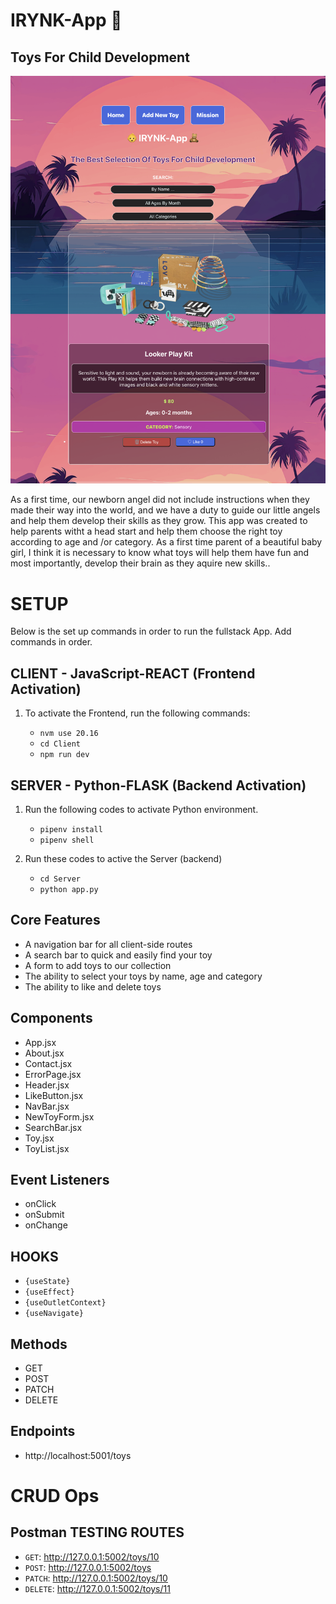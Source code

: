 # IRYNK-App 🍼
## Toys For Child Development

![Alt text](./Client/public/images/IRYNK-App.png)

As a first time, our newborn angel did not include instructions when they made their way into the world, and we have a duty to guide our little angels and help them develop their skills as they grow. This app was created to help parents witht a head start and help them choose the right toy according to age and /or category. As a first time parent of a beautiful baby girl, I think it is necessary to know what toys will help them have fun and most importantly, develop their brain as they aquire new skills..
# SETUP
Below is the set up commands in order to run the fullstack App. Add commands in order.

## CLIENT - JavaScript-REACT (Frontend Activation)

1. To activate the Frontend, run the following commands:
    - `nvm use 20.16`
    - `cd Client`
    - `npm run dev`

    <!-- - `nvm install`
    - `npm run dev` -->
## SERVER - Python-FLASK (Backend Activation)
1. Run the following codes to activate Python environment.
    - `pipenv install`
    - `pipenv shell`

2. Run these codes to active the Server (backend)
    - `cd Server`
    - `python app.py`

## Core Features
- A navigation bar for all client-side routes
- A search bar to quick and easily find your toy
- A form to add toys to our collection 
- The ability to select your toys by name, age and category
- The ability to like and delete toys


## Components
- App.jsx
- About.jsx
- Contact.jsx
- ErrorPage.jsx
- Header.jsx
- LikeButton.jsx
- NavBar.jsx
- NewToyForm.jsx
- SearchBar.jsx
- Toy.jsx
- ToyList.jsx

## Event Listeners
- onClick
- onSubmit
- onChange

## HOOKS
- `{useState}`
- `{useEffect}`
- `{useOutletContext}`
- `{useNavigate}`

## Methods 
- GET
- POST
- PATCH
- DELETE

## Endpoints
- http://localhost:5001/toys

# CRUD Ops
## Postman TESTING ROUTES 
- `GET`: http://127.0.0.1:5002/toys/10
- `POST`: http://127.0.0.1:5002/toys
- `PATCH`: http://127.0.0.1:5002/toys/10
- `DELETE`: http://127.0.0.1:5002/toys/11
